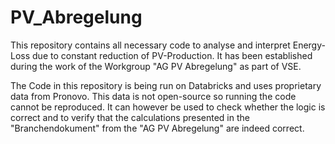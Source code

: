 # PV_Abregelung
This repository contains all necessary code to analyse and interpret Energy-Loss due to constant reduction of PV-Production. It has been established during the work of the Workgroup "AG PV Abregelung" as part of VSE.

The Code in this repository is being run on Databricks and uses proprietary data from Pronovo. This data is not open-source so running the code cannot be reproduced. It can however be used to check whether the logic is correct and to verify that the calculations presented in the "Branchendokument" from the "AG PV Abregelung" are indeed correct.
